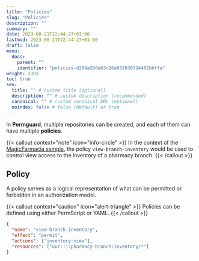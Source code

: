 ```yaml
---
title: "Policies"
slug: "Policies"
description: ""
summary: ""
date: 2023-08-21T22:44:27+01:00
lastmod: 2023-08-21T22:44:27+01:00
draft: false
menu:
  docs:
    parent: ""
    identifier: "policies-d204a260e63c26a932030734402bbffa"
weight: 2303
toc: true
seo:
  title: "" # custom title (optional)
  description: "" # custom description (recommended)
  canonical: "" # custom canonical URL (optional)
  noindex: false # false (default) or true
---
```


In **Permguard**, multiple repositories can be created, and each of them can have multiple **policies**.

{{< callout context="note" icon="info-circle" >}}
In the context of the [MagicFarmacia sample](/docs/0.1/getting-started/adoption-through-example#integration-use-case-pharmacy-branch-management), the policy `view-branch-inventory` would be used to control view access to the inventory of a pharmacy branch.
{{< /callout >}}

## Policy

A policy serves as a logical representation of what can be permitted or forbidden in an authorization model.

{{< callout context="caution" icon="alert-triangle" >}}
Policies can be defined using either PermScript or YAML.
{{< /callout >}}

```json
{
  "name": "view-branch-inventory",
  "effect": "permit",
  "actions": ["inventory:view"],
  "resources": ["uur::::pharmacy-branch:inventory/*"]
}
```
